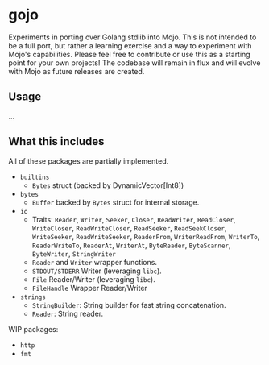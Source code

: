 # gojo
Experiments in porting over Golang stdlib into Mojo. This is not intended to be a full port, but rather a learning exercise and a way to experiment with Mojo's capabilities. Please feel free to contribute or use this as a starting point for your own projects! The codebase will remain in flux and will evolve with Mojo as future releases are created.

## Usage
...

## What this includes
All of these packages are partially implemented.

- `builtins`
  - `Bytes` struct (backed by DynamicVector[Int8])
- `bytes`
  - `Buffer` backed by `Bytes` struct for internal storage.
- `io`
  - Traits: `Reader`, `Writer`, `Seeker`, `Closer`, `ReadWriter`, `ReadCloser`, `WriteCloser`, `ReadWriteCloser`, `ReadSeeker`, `ReadSeekCloser`, `WriteSeeker`, `ReadWriteSeeker`, `ReaderFrom`, `WriterReadFrom`, `WriterTo`, `ReaderWriteTo`, `ReaderAt`, `WriterAt`, `ByteReader`, `ByteScanner`, `ByteWriter`, `StringWriter`
  - `Reader` and `Writer` wrapper functions.
  - `STDOUT/STDERR` Writer (leveraging `libc`).
  - `File` Reader/Writer (leveraging `libc`).
  - `FileHandle` Wrapper Reader/Writer
- `strings`
  - `StringBuilder`: String builder for fast string concatenation.
  - `Reader`: String reader.

WIP packages:

- `http`
- `fmt`
